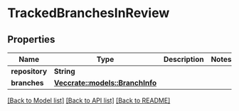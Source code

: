# TrackedBranchesInReview

## Properties

Name | Type | Description | Notes
------------ | ------------- | ------------- | -------------
**repository** | **String** |  | 
**branches** | [**Vec<crate::models::BranchInfo>**](BranchInfo.md) |  | 

[[Back to Model list]](../README.md#documentation-for-models) [[Back to API list]](../README.md#documentation-for-api-endpoints) [[Back to README]](../README.md)


